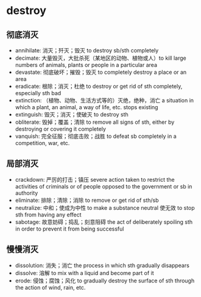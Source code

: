 # destroy

## 彻底消灭

- annihilate: 消灭；歼灭；毁灭 to destroy sb/sth completely
- decimate: 大量毁灭，大批杀死（某地区的动物、植物或人）to kill large numbers of animals, plants or people in a particular area
- devastate: 彻底破坏；摧毁；毁灭 to completely destroy a place or an area
- eradicate: 根除；消灭；杜绝 to destroy or get rid of sth completely, especially sth bad
- extinction: （植物、动物、生活方式等的）灭绝，绝种，消亡 a situation in which a plant, an animal, a way of life, etc. stops existing
- extinguish: 毁灭；消灭；使破灭 to destroy sth
- obliterate: 毁掉；覆盖；清除 to remove all signs of sth, either by destroying or covering it completely
- vanquish: 完全征服；彻底击败；战胜 to defeat sb completely in a competition, war, etc.

## 局部消灭

- crackdown: 严厉的打击；镇压 severe action taken to restrict the activities of criminals or of people opposed to the government or sb in authority
- eliminate: 排除；清除；消除 to remove or get rid of sth/sb
- neutralize: 中和；使成为中性 to make a substance neutral 使无效 to stop sth from having any effect
- sabotage: 故意妨碍；捣乱；刻意阻碍 the act of deliberately spoiling sth in order to prevent it from being successful

## 慢慢消灭

- dissolution: 消失；消亡 the process in which sth gradually disappears
- dissolve: 溶解 to mix with a liquid and become part of it
- erode: 侵蚀；腐蚀；风化 to gradually destroy the surface of sth through the action of wind, rain, etc.
